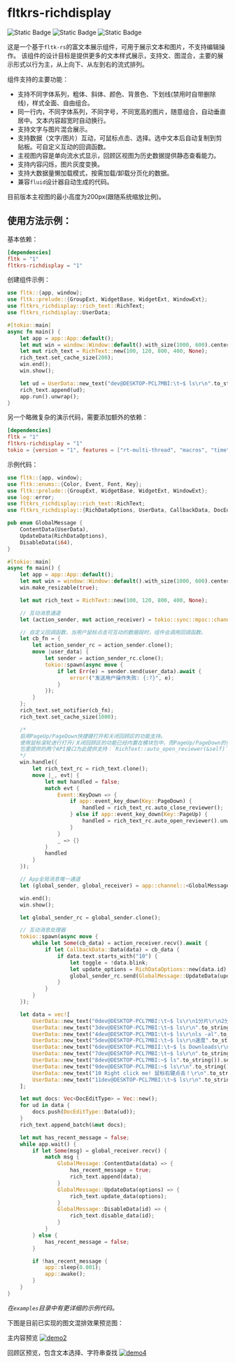 # fltkrs-richdisplay
![Static Badge](https://img.shields.io/badge/crates-1.0.1-blue) 
![Static Badge](https://img.shields.io/badge/build-passing-green)
![Static Badge](https://img.shields.io/badge/Readonly-gray)


这是一个基于`fltk-rs`的富文本展示组件，可用于展示文本和图片，不支持编辑操作。 该组件的设计目标是提供更多的文本样式展示，支持文、图混合，主要的展示形式以行为主，从上向下、从左到右的流式排列。 

组件支持的主要功能：
- 支持不同字体系列，粗体、斜体、颜色、背景色、下划线(禁用时自带删除线)，样式全面、自由组合。
- 同一行内，不同字体系列，不同字号，不同宽高的图片，随意组合，自动垂直居中。文本内容超宽时自动换行。
- 支持文字与图片混合展示。
- 支持数据（文字/图片）互动，可鼠标点击、选择。选中文本后自动复制到剪贴板。可自定义互动的回调函数。
- 主视图内容是单向流水式显示，回顾区视图为历史数据提供静态查看能力。
- 支持内容闪烁，图片灰度变换。
- 支持大数据量懒加载模式，按需加载/卸载分页化的数据。
- 兼容`fluid`设计器自动生成的代码。

目前版本主视图的最小高度为200px(跟随系统缩放比例)。


## 使用方法示例：
基本依赖：
```toml
[dependencies]
fltk = "1"
fltkrs-richdisplay = "1"
```

创建组件示例：
```rust
use fltk::{app, window};
use fltk::prelude::{GroupExt, WidgetBase, WidgetExt, WindowExt};
use fltkrs_richdisplay::rich_text::RichText;
use fltkrs_richdisplay::UserData;

#[tokio::main]
async fn main() {
    let app = app::App::default();
    let mut win = window::Window::default().with_size(1000, 600).center_screen();
    let mut rich_text = RichText::new(100, 120, 800, 400, None);
    rich_text.set_cache_size(200);
    win.end();
    win.show();

    let ud = UserData::new_text("dev@DESKTOP-PCL7MBI:\t~$ ls\r\n".to_string());
    rich_text.append(ud);
    app.run().unwrap();
}
```

另一个略微复杂的演示代码，需要添加额外的依赖：
```toml
[dependencies]
fltk = "1"
fltkrs-richdisplay = "1"
tokio = {version = "1", features = ["rt-multi-thread", "macros", "time", "sync", "parking_lot"]}
```
示例代码：
```rust
use fltk::{app, window};
use fltk::enums::{Color, Event, Font, Key};
use fltk::prelude::{GroupExt, WidgetBase, WidgetExt, WindowExt};
use log::error;
use fltkrs_richdisplay::rich_text::RichText;
use fltkrs_richdisplay::{RichDataOptions, UserData, CallbackData, DocEditType};

pub enum GlobalMessage {
    ContentData(UserData),
    UpdateData(RichDataOptions),
    DisableData(i64),
}

#[tokio::main]
async fn main() {
    let app = app::App::default();
    let mut win = window::Window::default().with_size(1000, 600).center_screen();
    win.make_resizable(true);

    let mut rich_text = RichText::new(100, 120, 800, 400, None);

    // 互动消息通道
    let (action_sender, mut action_receiver) = tokio::sync::mpsc::channel::<CallbackData>(100);

    // 自定义回调函数，当用户鼠标点击可互动的数据段时，组件会调用回调函数。
    let cb_fn = {
        let action_sender_rc = action_sender.clone();
        move |user_data| {
            let sender = action_sender_rc.clone();
            tokio::spawn(async move {
                if let Err(e) = sender.send(user_data).await {
                    error!("发送用户操作失败: {:?}", e);
                }
            });
        }
    };
    rich_text.set_notifier(cb_fn);
    rich_text.set_cache_size(1000);

    /*
    启用PageUp/PageDown快捷键打开和关闭回顾区的功能支持。
    使用鼠标滚轮进行打开/关闭回顾区的功能已经内置在模块包中，而PageUp/PageDown的快捷键无法被内置组件检测到，因此需要外层容器主动调用API实现。
    包里提供的两个API接口为此提供支持：`RichText::auto_open_reviewer(&self)`和`RichText::auto_close_reviewer(&self)`。
    */
    win.handle({
        let rich_text_rc = rich_text.clone();
        move |_, evt| {
            let mut handled = false;
            match evt {
                Event::KeyDown => {
                    if app::event_key_down(Key::PageDown) {
                        handled = rich_text_rc.auto_close_reviewer();
                    } else if app::event_key_down(Key::PageUp) {
                        handled = rich_text_rc.auto_open_reviewer().unwrap();
                    }
                }
                _ => {}
            }
            handled
        }
    });

    // App全局消息唯一通道
    let (global_sender, global_receiver) = app::channel::<GlobalMessage>();

    win.end();
    win.show();

    let global_sender_rc = global_sender.clone();

    // 互动消息处理器
    tokio::spawn(async move {
        while let Some(cb_data) = action_receiver.recv().await {
            if let CallbackData::Data(data) = cb_data {
                if data.text.starts_with("10") {
                    let toggle = !data.blink;
                    let update_options = RichDataOptions::new(data.id).blink(toggle);
                    global_sender_rc.send(GlobalMessage::UpdateData(update_options));
                }
            }
        }
    });

    let data = vec![
        UserData::new_text("0dev@DESKTOP-PCL7MBI:\t~$ ls\r\n1分片\r\n2分片".to_string()),
        UserData::new_text("3dev@DESKTOP-PCL7MBI:\t~$ ls\r\n".to_string()),
        UserData::new_text("4dev@DESKTOP-PCL7MBI:\t~$ ls\r\nls -al".to_string()),
        UserData::new_text("5dev@DESKTOP-PCL7MBI:\t~$ ls\r\n速度".to_string()).set_bg_color(Some(Color::Green)),
        UserData::new_text("6dev@DESKTOP-PCL7MBII:\t~$ ls Downloads\r\n".to_string()).set_font_and_size(Font::Helvetica, 22),
        UserData::new_text("7dev@DESKTOP-PCL7MBI:\t~$ ls\r\n".to_string()),
        UserData::new_text("8dev@DESKTOP-PCL7MBI:~$ ls".to_string()).set_underline(true),
        UserData::new_text("9dev@DESKTOP-PCL7MBI:~$ ls\r\n".to_string()).set_underline(true),
        UserData::new_text("10 Right click me! 鼠标右键点击！\r\n".to_string()).set_font_and_size(Font::Helvetica, 20).set_clickable(true).set_blink(true),
        UserData::new_text("11dev@DESKTOP-PCL7MBI:\t~$ ls\r\n".to_string()),
    ];

    let mut docs: Vec<DocEditType> = Vec::new();
    for ud in data {
        docs.push(DocEditType::Data(ud));
    }
    rich_text.append_batch(&mut docs);

    let mut has_recent_message = false;
    while app.wait() {
        if let Some(msg) = global_receiver.recv() {
            match msg {
                GlobalMessage::ContentData(data) => {
                    has_recent_message = true;
                    rich_text.append(data);
                }
                GlobalMessage::UpdateData(options) => {
                    rich_text.update_data(options);
                }
                GlobalMessage::DisableData(id) => {
                    rich_text.disable_data(id);
                }
            }
        } else {
            has_recent_message = false;
        }

        if !has_recent_message {
            app::sleep(0.001);
            app::awake();
        }
    }
}
```
*在`examples`目录中有更详细的示例代码。*

下图是目前已实现的图文混排效果预览图：

主内容预览
[![demo2](./res/demo2.png)](https://gitee.com/t1000ln/fltkrs-richdisplay/blob/main/res/demo2.png)

回顾区预览，包含文本选择、字符串查找
[![demo4](./res/demo4.png)](https://gitee.com/t1000ln/fltkrs-richdisplay/blob/main/res/demo4.png)

